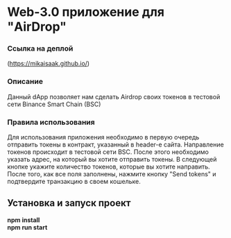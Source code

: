 
# Web-3.0 приложение для "AirDrop"

### Ссылка на деплой 

(https://mikaisaak.github.io/)

### Описание

Данный dApp позволяет нам сделать Airdrop своих токенов в тестовой сети Binance Smart Chain (BSC)

### Правила использования
Для использования приложения необходимо в первую очередь отправить токены в контракт, указанный в header-е сайта. Направление токенов происходит в тестовой сети BSC.
После этого необходимо указать адрес, на который вы хотите отправить токены. В следующей кнопке укажите количество токенов, которые вы хотите направить.
После того, как все поля заполнены, нажмите кнопку "Send tokens" и подтвердите транзакцию в своем кошельке.



## Установка и запуск проект

<b>npm install</br>
<b>npm run start</br>
